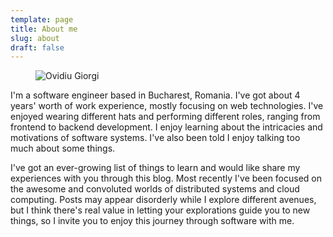 ```yaml
---
template: page
title: About me
slug: about
draft: false
---
```

<figure class="float-right" style="width: 200px">
	<img src="/media/Ovidiu_Giorgi_tiny.png" alt="Ovidiu Giorgi">
</figure>

I'm a software engineer based in Bucharest, Romania. I've got about 4 years' worth of work experience, mostly focusing on web technologies. I've enjoyed wearing different hats and performing different roles, ranging from frontend to backend development. I enjoy learning about the intricacies and motivations of software systems. I've also been told I enjoy talking too much about some things.

I've got an ever-growing list of things to learn and would like share my experiences with you through this blog. Most recently I've been focused on the awesome and convoluted worlds of distributed systems and cloud computing. Posts may appear disorderly while I explore different avenues, but I think there's real value in letting your explorations guide you to new things, so I invite you to enjoy this journey through software with me.
